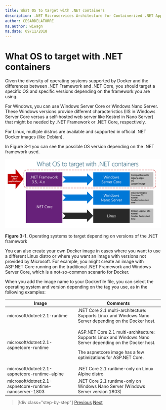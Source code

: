 ```yaml
---
title: What OS to target with .NET containers
description: .NET Microservices Architecture for Containerized .NET Applications | What OS to target with .NET containers
author: CESARDELATORRE
ms.author: wiwagn
ms.date: 09/11/2018
---
```

# What OS to target with .NET containers

Given the diversity of operating systems supported by Docker and the differences between .NET Framework and .NET Core, you should target a specific OS and specific versions depending on the framework you are using.

For Windows, you can use Windows Server Core or Windows Nano Server. These Windows versions provide different characteristics (IIS in Windows Server Core versus a self-hosted web server like Kestrel in Nano Server) that might be needed by .NET Framework or .NET Core, respectively.

For Linux, multiple distros are available and supported in official .NET Docker images (like Debian).

In Figure 3-1 you can see the possible OS version depending on the .NET framework used.

![When deploying legacy .NET Framework applications you have to targe Windows Server Core, compatible with legacy apps and IIS, has a larger image. When deploying .NET Core applications, you can target Windows Nano Server, which is cloud optimized, uses Kestrel and is smaller and starts faster. You can also target Linux, supporting Debian, Alpine and others. Also uses Kestrel and is smaller and starts faster.](./media/image1.png)

**Figure 3-1.** Operating systems to target depending on versions of the .NET framework

You can also create your own Docker image in cases where you want to use a different Linux distro or where you want an image with versions not provided by Microsoft. For example, you might create an image with ASP.NET Core running on the traditional .NET Framework and Windows Server Core, which is a not-so-common scenario for Docker.

When you add the image name to your Dockerfile file, you can select the operating system and version depending on the tag you use, as in the following examples:

<table>
<thead>
<tr class="header">
<th>Image</th>
<th>Comments</th>
</tr>
</thead>
<tbody>
<tr>
<td>microsoft/dotnet:2.1-runtime</td>
<td>.NET Core 2.1 multi-architecture: Supports Linux and Windows Nano Server depending on the Docker host.</td>
</tr>
<tr class="odd">
<td>microsoft/dotnet:2.1-aspnetcore-runtime</td>
<td><p>ASP.NET Core 2.1 multi-architecture: Supports Linux and Windows Nano Server depending on the Docker host.</p>
<p>The aspnetcore image has a few optimizations for ASP.NET Core.</p></td>
</tr>
<tr class="even">
<td>microsoft/dotnet:2.1-aspnetcore-runtime-alpine</td>
<td>.NET Core 2.1 runtime-only on Linux Alpine distro</td>
</tr>
<tr class="odd">
<td>microsoft/dotnet:2.1-aspnetcore-runtime-nanoserver-1803</td>
<td>.NET Core 2.1 runtime-only on Windows Nano Server (Windows Server version 1803)</td>
</tr>
</tbody>
</table>

>[!div class="step-by-step"]
[Previous](container-framework-choice-factors.md)
[Next](official-net-docker-images.md)
